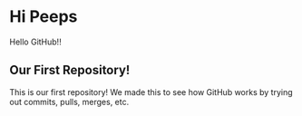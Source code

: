 # Hi Peeps

Hello GitHub!!

## Our First Repository!

This is our first repository! We made this to see how GitHub works by trying out commits, pulls, merges, etc.
